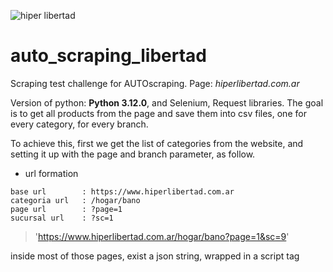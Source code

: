 
![hiper libertad](https://hiperlibertad.vtexassets.com/assets/vtex/assets-builder/hiperlibertad.fizzmod-theme/1.17.1/img/retailStoreLogo___647637fa923edf985acb24aa6915109e.svg)
# auto_scraping_libertad
Scraping test challenge for AUTOscraping. Page: _hiperlibertad.com.ar_

Version of python: **Python 3.12.0**, and Selenium, Request libraries.
The goal is to get all products from the page and save them into csv files, one for every category, for every branch.

To achieve this, first we get the list of categories from the website, and setting it up with the page and branch parameter, as follow.

- url formation
```
base url        : https://www.hiperlibertad.com.ar
categoria url   : /hogar/bano
page url        : ?page=1
sucursal url    : ?sc=1
```
> 'https://www.hiperlibertad.com.ar/hogar/bano?page=1&sc=9'
 
inside most of those pages, exist a json string, wrapped in a script tag <script type="application/ld+json">. where we get products information from. except of regular price, that we get from the list of products html.
Doing this for every category, for every branch.

- Output format: **date**__**branch-name**__**category-name****.csv**
>'31-10-2023__SUCURSAL__TV LED Y SMART TV.csv'

### To config the script it was used a yaml file: 'config.yaml'
> [!NOTE]
> Change before run.
```yaml
proxy: True     # indicate if proxy will be use to connect.
proxy_ip_port: 35.236.207.242:33333     # proxy port 
output_dir: C:\Users\LNKIZ\Desktop\testScrapingHLibertad\auto_scraping_libertad\salida  # folder dir where files will be saved
thread_number: 2    # number of threads
max_attempts: 2     # number of attempts if a connection could not be established.
delay_attempts: 3   # waiting seconds in every attempt
timeout: 10         # waiting time until elements appear in the page
categories_url: https://www.hiperlibertad.com.ar/api/catalog_system/pub/category/tree/3 # url to categories json file.
```
## Libraries
- [selenium](https://selenium-python.readthedocs.io/index.html#): To access pages and get its information.
- [requests](https://requests.readthedocs.io/): to make http requets.
- [PyYAML](https://pyyaml.org/): To manage the configuration.
- [pandas](https://pandas.pydata.org/docs/index.html): To create the csv files.

## How to use:
- Clone the project
```
git clone https://github.com/CarlosABrizuela/auto_scraping_libertad.git 
```
```
cd auto_scraping_libertad
```
- Install the libraries
```
pip install -r requirements.txt
```
- run the script
```
python main.py
```

## Licencia
- Sin Licencia

